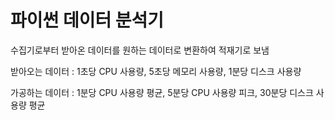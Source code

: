 # 파이썬 데이터 분석기
수집기로부터 받아온 데이터를 원하는 데이터로 변환하여 적재기로 보냄

받아오는 데이터 : 1초당 CPU 사용량, 5초당 메모리 사용량, 1분당 디스크 사용량

가공하는 데이터 : 1분당 CPU 사용량 평균, 5분당 CPU 사용량 피크, 30분당 디스크 사용량 평균 
